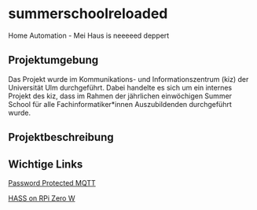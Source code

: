 # summerschoolreloaded
Home Automation - Mei Haus is neeeeed deppert
## Projektumgebung
Das Projekt wurde im Kommunikations- und Informationszentrum (kiz) der Universität Ulm durchgeführt. Dabei handelte es sich um ein internes Projekt des kiz, dass im Rahmen der jährlichen einwöchigen Summer School für alle Fachinformatiker*innen Auszubildenden durchgeführt wurde.
## Projektbeschreibung

## Wichtige Links
[Password Protected MQTT](https://www.digitalocean.com/community/tutorials/how-to-install-and-secure-the-mosquitto-mqtt-messaging-broker-on-ubuntu-16-04)

[HASS on RPi Zero W](https://www.home-assistant.io/blog/2017/05/01/home-assistant-on-raspberry-pi-zero-in-30-minutes/)
